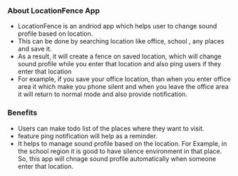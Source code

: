 <h3>About LocationFence App</h3>
<ul>
<li>LocationFence is an andriod app which helps user to change sound profile based on location.</li>
<li>This can be done by searching location like office, school , any places and save it.</li> 
<li>As a result, it will create a fence on saved location, which will change sound profile while you enter that location and also ping users if they enter that location</li> 
<li>For example, if you save your office location, than when you enter office area it which make you phone silent and when you leave the office area it will return to normal mode and also provide notification.</li>
</ul>

<h3>Benefits</h3>
<ul>
<li>Users can make todo list of the places where they want to visit.</li>
<li>feature ping notification will help as a reminder.</li>
<li>It helps to manage sound profile based on the location. For Example, in the school region it is good to have silence environment in that place. So, this app will chnage sound profile automatically when someone enter that location.</li>
</ul>
